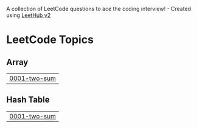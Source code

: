 A collection of LeetCode questions to ace the coding interview! - Created using [LeetHub v2](https://github.com/arunbhardwaj/LeetHub-2.0)
<!---LeetCode Topics Start-->
# LeetCode Topics
## Array
|  |
| ------- |
| [0001-two-sum](https://github.com/rmz07/Dsa/tree/master/0001-two-sum) |
## Hash Table
|  |
| ------- |
| [0001-two-sum](https://github.com/rmz07/Dsa/tree/master/0001-two-sum) |
<!---LeetCode Topics End-->